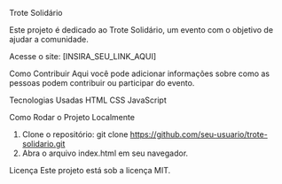 Trote Solidário

Este projeto é dedicado ao Trote Solidário, um evento com o objetivo de ajudar a comunidade.

Acesse o site: [INSIRA_SEU_LINK_AQUI]

Como Contribuir
Aqui você pode adicionar informações sobre como as pessoas podem contribuir ou participar do evento.

Tecnologias Usadas
HTML
CSS
JavaScript

Como Rodar o Projeto Localmente
1. Clone o repositório:
   git clone https://github.com/seu-usuario/trote-solidario.git
2. Abra o arquivo index.html em seu navegador.

Licença
Este projeto está sob a licença MIT.
